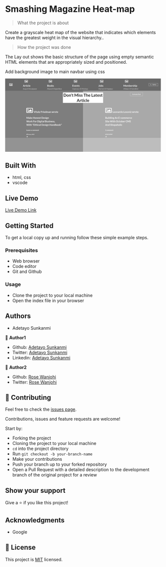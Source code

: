 # Smashing Magazine Heat-map

> What the project is about

Create a grayscale heat map of the website that indicates which elements have the greatest weight in the visual hierarchy..

> How the project was done

The Lay out shows the basic structure of the page using empty semantic HTML elements that are appropriately sized and positioned.


Add background image to main navbar using css

![screenshot](img/smashin.png)

## Built With

- html, css
- vscode

## Live Demo

[Live Demo Link](https://rawcdn.githack.com/blackpintz/smashing-magazine-clone/17a6a25fea5c38558caaede7d2082b6688f87f4a/index.html)


## Getting Started

To get a local copy up and running follow these simple example steps.

### Prerequisites
- Web browser
- Code editor
- Git and Github

### Usage
- Clone the project to your local machine 
- Open the index file in your browser

## Authors

- Adetayo Sunkanmi

👤 **Author1**

- Github: [Adetayo Sunkanmi](https://github.com/jstloyal)
- Twitter: [Adetayo Sunkanmi](https://twitter.com/jstloyalty)
- Linkedin: [Adetayo Sunkanmi](https://www.linkedin.com/in/jstloyalty/)


👤 **Author2**

- Github: [Rose Wanjohi](https://github.com/blackpintz)
- Twitter: [Rose Wanjohi](https://twitter.com/blackpintz)



## 🤝 Contributing

Feel free to check the [issues page](https://github.com/blackpintz/smashing-magazine-clone/issues).

Contributions, issues and feature requests are welcome!

Start by:
* Forking the project
* Cloning the project to your local machine
* `cd` into the project directory
* Run `git checkout -b your-branch-name`
* Make your contributions
* Push your branch up to your forked repository
* Open a Pull Request with a detailed description to the development branch of the original project for a review

## Show your support

Give a ⭐️ if you like this project!

## Acknowledgments

- Google

## 📝 License

This project is [MIT](lic.url) licensed.